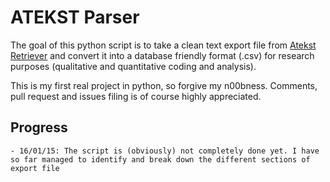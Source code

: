 # ATEKST Parser

The goal of this python script is to take a clean text export file from [Atekst Retriever](http://web.retriever-info.com/services/archive.html) and convert it into a database friendly format (.csv) for research purposes (qualitative and quantitative coding and analysis).

This is my first real project in python, so forgive my n00bness. Comments, pull request and issues filing is of course highly appreciated.

## Progress

	- 16/01/15: The script is (obviously) not completely done yet. I have so far managed to identify and break down the different sections of export file